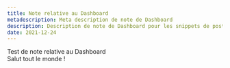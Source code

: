 ```yaml
---
title: Note relative au Dashboard
metadescription: Meta description de note de Dashboard
description: Description de note de Dashboard pour les snippets de posts
date: 2021-12-24
---
```


Test de note relative au Dashboard  
Salut tout le monde !
